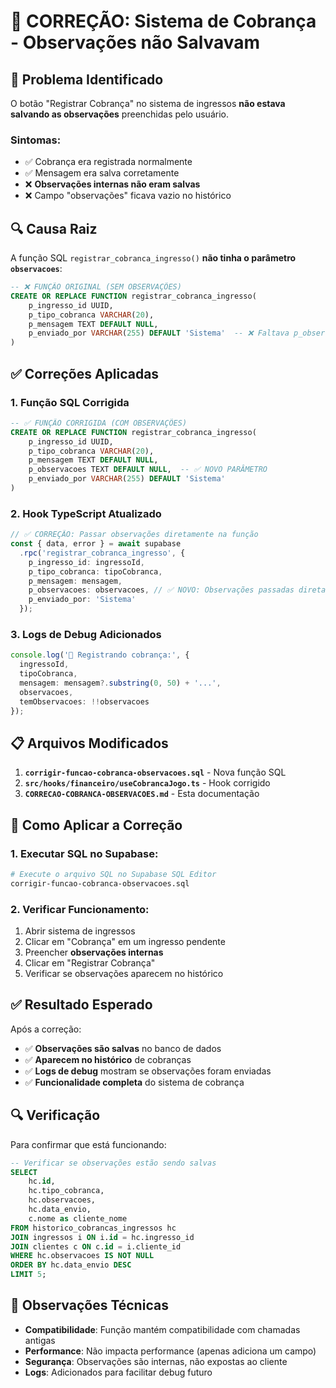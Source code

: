 # 🔧 CORREÇÃO: Sistema de Cobrança - Observações não Salvavam

## 🐛 Problema Identificado

O botão "Registrar Cobrança" no sistema de ingressos **não estava salvando as observações** preenchidas pelo usuário.

### Sintomas:
- ✅ Cobrança era registrada normalmente
- ✅ Mensagem era salva corretamente  
- ❌ **Observações internas não eram salvas**
- ❌ Campo "observações" ficava vazio no histórico

## 🔍 Causa Raiz

A função SQL `registrar_cobranca_ingresso()` **não tinha o parâmetro `observacoes`**:

```sql
-- ❌ FUNÇÃO ORIGINAL (SEM OBSERVAÇÕES)
CREATE OR REPLACE FUNCTION registrar_cobranca_ingresso(
    p_ingresso_id UUID,
    p_tipo_cobranca VARCHAR(20),
    p_mensagem TEXT DEFAULT NULL,
    p_enviado_por VARCHAR(255) DEFAULT 'Sistema'  -- ❌ Faltava p_observacoes
)
```

## ✅ Correções Aplicadas

### 1. **Função SQL Corrigida**
```sql
-- ✅ FUNÇÃO CORRIGIDA (COM OBSERVAÇÕES)
CREATE OR REPLACE FUNCTION registrar_cobranca_ingresso(
    p_ingresso_id UUID,
    p_tipo_cobranca VARCHAR(20),
    p_mensagem TEXT DEFAULT NULL,
    p_observacoes TEXT DEFAULT NULL,  -- ✅ NOVO PARÂMETRO
    p_enviado_por VARCHAR(255) DEFAULT 'Sistema'
)
```

### 2. **Hook TypeScript Atualizado**
```typescript
// ✅ CORREÇÃO: Passar observações diretamente na função
const { data, error } = await supabase
  .rpc('registrar_cobranca_ingresso', {
    p_ingresso_id: ingressoId,
    p_tipo_cobranca: tipoCobranca,
    p_mensagem: mensagem,
    p_observacoes: observacoes, // ✅ NOVO: Observações passadas diretamente
    p_enviado_por: 'Sistema'
  });
```

### 3. **Logs de Debug Adicionados**
```typescript
console.log('🔄 Registrando cobrança:', {
  ingressoId,
  tipoCobranca,
  mensagem: mensagem?.substring(0, 50) + '...',
  observacoes,
  temObservacoes: !!observacoes
});
```

## 📋 Arquivos Modificados

1. **`corrigir-funcao-cobranca-observacoes.sql`** - Nova função SQL
2. **`src/hooks/financeiro/useCobrancaJogo.ts`** - Hook corrigido
3. **`CORRECAO-COBRANCA-OBSERVACOES.md`** - Esta documentação

## 🚀 Como Aplicar a Correção

### 1. Executar SQL no Supabase:
```bash
# Execute o arquivo SQL no Supabase SQL Editor
corrigir-funcao-cobranca-observacoes.sql
```

### 2. Verificar Funcionamento:
1. Abrir sistema de ingressos
2. Clicar em "Cobrança" em um ingresso pendente
3. Preencher **observações internas**
4. Clicar em "Registrar Cobrança"
5. Verificar se observações aparecem no histórico

## ✅ Resultado Esperado

Após a correção:
- ✅ **Observações são salvas** no banco de dados
- ✅ **Aparecem no histórico** de cobranças
- ✅ **Logs de debug** mostram se observações foram enviadas
- ✅ **Funcionalidade completa** do sistema de cobrança

## 🔍 Verificação

Para confirmar que está funcionando:

```sql
-- Verificar se observações estão sendo salvas
SELECT 
    hc.id,
    hc.tipo_cobranca,
    hc.observacoes,
    hc.data_envio,
    c.nome as cliente_nome
FROM historico_cobrancas_ingressos hc
JOIN ingressos i ON i.id = hc.ingresso_id
JOIN clientes c ON c.id = i.cliente_id
WHERE hc.observacoes IS NOT NULL
ORDER BY hc.data_envio DESC
LIMIT 5;
```

## 📝 Observações Técnicas

- **Compatibilidade**: Função mantém compatibilidade com chamadas antigas
- **Performance**: Não impacta performance (apenas adiciona um campo)
- **Segurança**: Observações são internas, não expostas ao cliente
- **Logs**: Adicionados para facilitar debug futuro